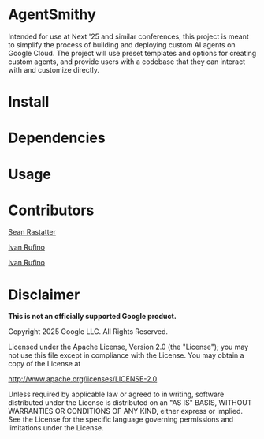 # AgentSmithy

Intended for use at Next '25 and similar conferences, this project is meant to simplify the process of building and deploying custom AI agents on Google Cloud. The project will use preset templates and options for creating custom agents, and provide users with a codebase that they can interact with and customize directly.


# Install



# Dependencies



# Usage




# Contributors

[Sean Rastatter](mailto:srastatter@google.com)

[Ivan Rufino](mailto:ivanerufino@google.com)

[Ivan Rufino](mailto:ivanerufino@google.com)

# Disclaimer

**This is not an officially supported Google product.**

Copyright 2025 Google LLC. All Rights Reserved.

Licensed under the Apache License, Version 2.0 (the "License");
you may not use this file except in compliance with the License.
You may obtain a copy of the License at

http://www.apache.org/licenses/LICENSE-2.0

Unless required by applicable law or agreed to in writing, software
distributed under the License is distributed on an "AS IS" BASIS,
WITHOUT WARRANTIES OR CONDITIONS OF ANY KIND, either express or implied.
See the License for the specific language governing permissions and
limitations under the License.
